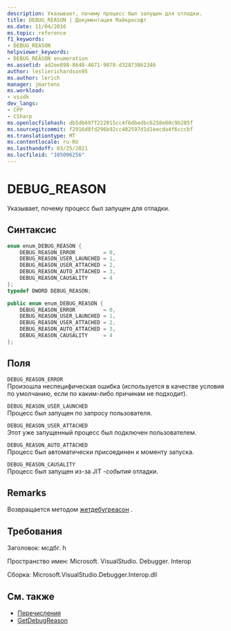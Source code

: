 ```yaml
---
description: Указывает, почему процесс был запущен для отладки.
title: DEBUG_REASON | Документация Майкрософт
ms.date: 11/04/2016
ms.topic: reference
f1_keywords:
- DEBUG_REASON
helpviewer_keywords:
- DEBUG_REASON enumeration
ms.assetid: ad2ee898-8648-4671-9078-d32873862346
author: leslierichardson95
ms.author: lerich
manager: jmartens
ms.workload:
- vssdk
dev_langs:
- CPP
- CSharp
ms.openlocfilehash: db5d6697f222015cc4f6dbedbc6258e00c9b285f
ms.sourcegitcommit: f2916d8fd296b92cc402597d1d1eecda4f6cccbf
ms.translationtype: MT
ms.contentlocale: ru-RU
ms.lasthandoff: 03/25/2021
ms.locfileid: "105096256"
---
```

# <a name="debug_reason"></a>DEBUG_REASON
Указывает, почему процесс был запущен для отладки.

## <a name="syntax"></a>Синтаксис

```cpp
enum enum_DEBUG_REASON {
    DEBUG_REASON_ERROR         = 0,
    DEBUG_REASON_USER_LAUNCHED = 1,
    DEBUG_REASON_USER_ATTACHED = 2,
    DEBUG_REASON_AUTO_ATTACHED = 3,
    DEBUG_REASON_CAUSALITY     = 4
};
typedef DWORD DEBUG_REASON;
```

```csharp
public enum enum_DEBUG_REASON {
    DEBUG_REASON_ERROR         = 0,
    DEBUG_REASON_USER_LAUNCHED = 1,
    DEBUG_REASON_USER_ATTACHED = 2,
    DEBUG_REASON_AUTO_ATTACHED = 3,
    DEBUG_REASON_CAUSALITY     = 4
};
```

## <a name="fields"></a>Поля
`DEBUG_REASON_ERROR`\
Произошла неспецифическая ошибка (используется в качестве условия по умолчанию, если по каким-либо причинам не подходит).

`DEBUG_REASON_USER_LAUNCHED`\
Процесс был запущен по запросу пользователя.

`DEBUG_REASON_USER_ATTACHED`\
Этот уже запущенный процесс был подключен пользователем.

`DEBUG_REASON_AUTO_ATTACHED`\
Процесс был автоматически присоединен к моменту запуска.

`DEBUG_REASON_CAUSALITY`\
Процесс был запущен из-за JIT *-события* отладки.

## <a name="remarks"></a>Remarks
Возвращается методом [жетдебугреасон](../../../extensibility/debugger/reference/idebugprocess3-getdebugreason.md) .

## <a name="requirements"></a>Требования
Заголовок: мсдбг. h

Пространство имен: Microsoft. VisualStudio. Debugger. Interop

Сборка: Microsoft.VisualStudio.Debugger.Interop.dll

## <a name="see-also"></a>См. также
- [Перечисления](../../../extensibility/debugger/reference/enumerations-visual-studio-debugging.md)
- [GetDebugReason](../../../extensibility/debugger/reference/idebugprocess3-getdebugreason.md)
